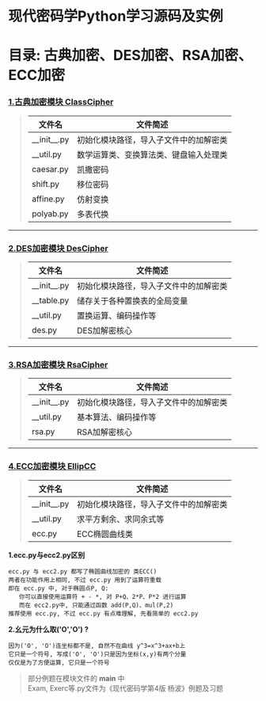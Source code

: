 # 现代密码学Python学习源码及实例
# 目录: 古典加密、DES加密、RSA加密、ECC加密


### [1.古典加密模块 ClassCipher][1]
> 文件名|文件简述
> --|--
> \_\_init\_\_.py|  初始化模块路径，导入子文件中的加解密类
> __util.py     |   数学运算类、变换算法类、键盘输入处理类
> caesar.py     |   凯撒密码
> shift.py      |   移位密码
> affine.py     |   仿射变换
> polyab.py     |   多表代换


---
### [2.DES加密模块 DesCipher][2]
> 文件名|文件简述
> --|--
> \_\_init\_\_.py|  初始化模块路径，导入子文件中的加解密类
> __table.py    |   储存关于各种置换表的全局变量  
> __util.py     |   置换运算、编码操作等   
> des.py        |   DES加解密核心  


---
### [3.RSA加密模块 RsaCipher][3]
> 文件名|文件简述
> --|--
> \_\_init\_\_.py|  初始化模块路径，导入子文件中的加解密类
> __util.py     |   基本算法、编码操作等  
> rsa.py        |   RSA加解密核心  


---
### [4.ECC加密模块 EllipCC][4]
> 文件名|文件简述
> --|--
> \_\_init\_\_.py|  初始化模块路径，导入子文件中的加解密类
> __util.py     |   求平方剩余、求同余式等  
> ecc.py        |   ECC椭圆曲线类 


**1.ecc.py与ecc2.py区别**  

    ecc.py 与 ecc2.py 都写了椭圆曲线加密的 类ECC()
    两者在功能作用上相同, 不过 ecc.py 用到了运算符重载
    即在 ecc.py 中, 对于椭圆点P, Q:
       你可以直接使用运算符 + - *, 对 P+Q、2*P、P*2 进行运算
       而在 ecc2.py中, 只能通过函数 add(P,Q)、mul(P,2)
    推荐使用 ecc.py, 不过 ecc.py 有点难理解, 先看简单的 ecc2.py

**2.幺元为什么取('O','O') ?**  

    因为('O', 'O')连坐标都不是, 自然不在曲线 y^3=x^3+ax+b上
    它只是一个符号, 写成('O', 'O')只是因为坐标(x,y)有两个分量
    仅仅是为了方便运算, 它只是一个符号

> 部分例题在模块文件的 __main__ 中  
> Exam, Exerc等.py文件为《现代密码学第4版 杨波》例题及习题


[1]: https://blog.csdn.net/Alpherkin/article/details/121021025
[2]: https://blog.csdn.net/Alpherkin/article/details/121198150
[3]: https://blog.csdn.net/Alpherkin/article/details/121265516
[4]: https://blog.csdn.net/Alpherkin/article/details/121572624